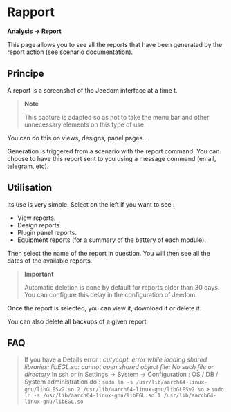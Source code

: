 # Rapport

**Analysis → Report**

This page allows you to see all the reports that have been generated by the report action (see scenario documentation).

## Principe

A report is a screenshot of the Jeedom interface at a time t.

> **Note**
>
> This capture is adapted so as not to take the menu bar and other unnecessary elements on this type of use.

You can do this on views, designs, panel pages....

Generation is triggered from a scenario with the report command.
You can choose to have this report sent to you using a message command (email, telegram, etc).

## Utilisation

Its use is very simple. Select on the left if you want to see :

- View reports.
- Design reports.
- Plugin panel reports.
- Equipment reports (for a summary of the battery of each module).

Then select the name of the report in question. You will then see all the dates of the available reports.

> **Important**
>
> Automatic deletion is done by default for reports older than 30 days. You can configure this delay in the configuration of Jeedom.

Once the report is selected, you can view it, download it or delete it.

You can also delete all backups of a given report

## FAQ

> If you have a Details error :
> _cutycapt: error while loading shared libraries: libEGL.so: cannot open shared object file: No such file or directory_
> In ssh or in Settings → System → Configuration : OS / DB / System administration do :
> `sudo ln -s /usr/lib/aarch64-linux-gnu/libGLESv2.so.2 /usr/lib/aarch64-linux-gnu/libGLESv2.so` > `sudo ln -s /usr/lib/aarch64-linux-gnu/libEGL.so.1 /usr/lib/aarch64-linux-gnu/libEGL.so`
